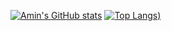 [![Amin's GitHub stats](https://github-readme-stats.vercel.app/api?username=codamin&count_private=true&show_icons=true&theme=prussian)](https://github.com/anuraghazra/github-readme-stats)
[![Top Langs](https://github-readme-stats.vercel.app/api/top-langs/?username=codamin&layout=compact&count_private=true&show_icons=true&include_all_commits=true&theme=prussian))](https://github.com/anuraghazra/github-readme-stats)
